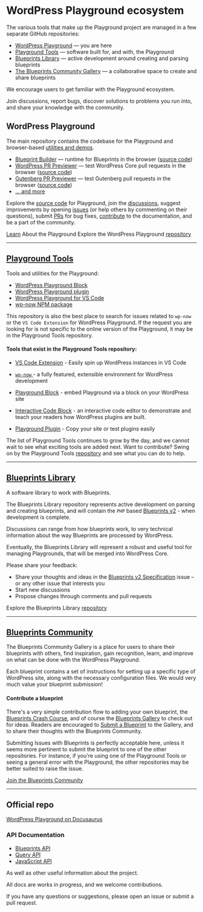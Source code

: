 # WordPress Playground ecosystem

The various tools that make up the Playground project are managed in a few separate GitHub repositories:
- [WordPress Playground](https://github.com/WordPress/wordpress-playground/) — you are here
- [Playground Tools](https://github.com/WordPress/playground-tools/) — software built for, and with, the Playground
- [Blueprints Library](https://github.com/WordPress/blueprints-library/) — active development around creating and parsing blueprints
- [The Blueprints Community Gallery](https://github.com/WordPress/blueprints/) — a collaborative space to create and share blueprints

We encourage users to get familiar with the Playground ecosystem. 

Join discussions, report bugs, discover solutions to problems you run into, and share your knowledge with the community.

## WordPress Playground

The main repository contains the codebase for the Playground and browser-based [utilities and demos](https://wordpress.github.io/wordpress-playground/links-and-resources#apps-built-with-wordpress-playground). 

- [Blueprint Builder](https://playground.wordpress.net/builder/builder.html) — runtime for Blueprints in the browser ([source code](https://github.com/WordPress/wordpress-playground/tree/trunk/packages/playground/website/builder))
- [WordPress PR Previewer](https://playground.wordpress.net/wordpress.html) — test WordPress Core pull requests in the browser ([source code](https://github.com/WordPress/wordpress-playground/blob/trunk/packages/playground/website/public/wordpress.html))
- [Gutenberg PR Previewer](https://playground.wordpress.net/gutenberg.html) — test Gutenberg pull requests in the browser ([source code](https://github.com/WordPress/wordpress-playground/blob/trunk/packages/playground/website/public/gutenberg.html))
- [... and more](https://github.com/WordPress/wordpress-playground/)

Explore the [source code](https://github.com/WordPress/wordpress-playground/tree/trunk/packages/playground)  for Playground, join the [ discussions](https://github.com/WordPress/wordpress-playground/discussions), suggest improvements by opening [issues](https://github.com/WordPress/wordpress-playground/issues) (or help others by commenting on their questions), submit [PRs](https://github.com/WordPress/wordpress-playground/pulls) for bug fixes, [contribute](https://wordpress.github.io/wordpress-playground/contributing/index) to the documentation, and be a part of the community.

[Learn](https://wordpress.org/playground/) About the Playground
Explore the WordPress Playground [repository](https://github.com/WordPress/wordpress-playground/)

---

## [Playground Tools](https://github.com/WordPress/playground-tools/)
Tools and utilities for the Playground:

- [WordPress Playground Block](https://github.com/WordPress/playground-tools/blob/trunk/packages/wordpress-playground-block)
- [WordPress Playground plugin](https://github.com/WordPress/playground-tools/blob/trunk/packages/playground)
- [WordPress Playground for VS Code](https://github.com/WordPress/playground-tools/blob/trunk/packages/vscode-extension)
- [wp-now NPM package](https://github.com/WordPress/playground-tools/blob/trunk/packages/wp-now)

This repository is also the best place to search for issues related to `wp-now` or the `VS Code Extension` for WordPress Playground. If the request you are looking for is not specific to the online version of the Playground, it may be in the Playground Tools repository.

#### Tools that exist in the Playground Tools repository:

- [VS Code Extension](https://marketplace.visualstudio.com/items?itemName=WordPressPlayground.wordpress-playground) - Easily spin up WordPress instances in VS Code
- [`wp-now` ](https://www.npmjs.com/package/%40wp-now/wp-now)- a fully featured, extensible environment for WordPress development


- [Playground Block](https://wordpress.org/plugins/interactive-code-block/) - embed Playground via a block on your WordPress site
- [Interactive Code Block](https://wordpress.org/plugins/interactive-code-block/) - an interactive code editor to demonstrate and teach your readers how WordPress plugins are built.
- [Playground Plugin](https://wordpress.org/plugins/playground/) - Copy your site or test plugins easily


The list of Playground Tools continues to grow by the day, and we cannot wait to see what exciting tools are added next. Want to contribute? Swing on by the Playground Tools [repository](https://github.com/WordPress/playground-tools/) and see what you can do to help.

---

## [Blueprints Library](https://github.com/WordPress/blueprints-library)
A software library to work with Blueprints.

The Blueprints Library repository represents active development on parsing and creating blueprints, and will contain the `PHP` based [Blueprints v2](https://github.com/WordPress/wordpress-playground/issues/1025) - when development is complete.

Discussions can range from how blueprints work, to very technical information about the way Blueprints are processed by WordPress.

Eventually, the Blueprints Library will represent a robust and useful tool for managing Playgrounds, that will be merged into WordPress Core.

Please share your feedback: 
- Share your thoughts and ideas in the [Blueprints v2 Specification](https://github.com/WordPress/blueprints/issues/6) issue – or any other issue that interests you
- Start new discussions
- Propose changes through comments and pull requests

Explore the Blueprints Library [repository](https://github.com/WordPress/blueprints-library)

---

## [Blueprints Community](https://github.com/adamziel/blueprints)
The Blueprints Community Gallery is a place for users to share their blueprints with others, find inspiration, gain recognition, learn, and improve on what can be done with the WordPress Playground.

Each blueprint contains a set of instructions for setting up a specific type of WordPress site, along with the necessary configuration files. We would very much value your blueprint submission!

#### Contribute a blueprint
There's a very simple contribution flow to adding your own blueprint, the [Blueprints Crash Course](https://github.com/adamziel/blueprints/blob/blueprints-crash-course/docs/index.md), and of course the [Blueprints Gallery](https://github.com/adamziel/blueprints/blob/blueprints-crash-course/GALLERY.md) to check out for ideas. Readers are encouraged to [Submit a Blueprint](https://github.com/adamziel/blueprints/blob/blueprints-crash-course/CONTRIBUTING.md) to the Gallery, and to share their thoughts with the Blueprints Community.

Submitting Issues with Blueprints is perfectly acceptable here, unless it seems more pertinent to submit the blueprint to one of the other repositories. For instance, if you're using one of the Playground Tools or seeing a general error with the Playground, the other repositories may be better suited to raise the issue. 

[Join the Blueprints Community](https://github.com/adamziel/blueprints)

---

## Official repo
[WordPress Playground on Docusaurus](https://wordpress.github.io/wordpress-playground/)

### API Documentation
- [Blueprints API](https://wordpress.github.io/wordpress-playground/blueprints-api/index)
- [Query API](https://wordpress.github.io/wordpress-playground/query-api)
- [JavaScript API](https://wordpress.github.io/wordpress-playground/javascript-api/index)

As well as other useful information about the project.

All docs are works in progress, and we welcome contributions.

If you have any questions or suggestions, please open an issue or submit a pull request.